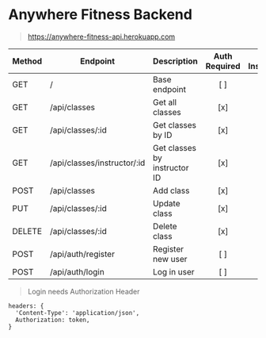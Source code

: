 # Anywhere Fitness Backend

> https://anywhere-fitness-api.herokuapp.com

| Method | Endpoint                    | Description                  | Auth Required | Is Instructor |
| ------ | --------------------------- | ---------------------------- | :-----------: | :-----------: |
| GET    | /                           | Base endpoint                |      [ ]      |      [ ]      |
| GET    | /api/classes                | Get all classes              |      [x]      |      [ ]      |
| GET    | /api/classes/:id            | Get classes by ID            |      [x]      |      [ ]      |
| GET    | /api/classes/instructor/:id | Get classes by instructor ID |      [x]      |      [ ]      |
| POST   | /api/classes                | Add class                    |      [x]      |      [x]      |
| PUT    | /api/classes/:id            | Update class                 |      [x]      |      [x]      |
| DELETE | /api/classes/:id            | Delete class                 |      [x]      |      [x]      |
| POST   | /api/auth/register          | Register new user            |      [ ]      |      [ ]      |
| POST   | /api/auth/login             | Log in user                  |      [ ]      |      [ ]      |

> Login needs Authorization Header

```
headers: {
  'Content-Type': 'application/json',
  Authorization: token,
}
```
